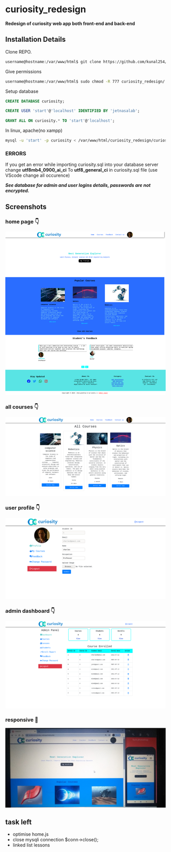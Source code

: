 # curiosity_redesign
 **Redesign of curiosity web app both front-end and back-end**
 
## Installation Details
 Clone REPO.  
 ```bash
 username@hostname:/var/www/html$ git clone https://github.com/kunal254/curiosity_redesign.git  
 ```
 
 Give permissions 
 ```bash
 username@hostname:/var/www/html$ sudo chmod -R 777 curiosity_redesign/
 ```
 
 Setup database  
 ```sql
 CREATE DATABASE curiosity;  
 ```
 ```sql
 CREATE USER 'start'@'localhost' IDENTIFIED BY 'jetnasalab';  
 ```
 ```sql
 GRANT ALL ON curiosity.* TO 'start'@'localhost';  
 ```
   
   In linux, apache(no xampp)
   ```bash
   mysql -u 'start' -p curiosity < /var/www/html/curiosity_redesign/curiosity.sql  
   ```
   ### ERRORS
   If you get an error while importing curiosity.sql into your database server
   change **utf8mb4_0900_ai_ci** To **utf8_general_ci** in curiosity.sql file (use VScode change all occurence)

   ***See database for admin and user logins details, passwords are not encrypted.***  
   
## Screenshots
### home page :point_down:
<kbd>![home page](https://github.com/kunal254/curiosity_redesign/blob/main/screens/HOME%20CURIOSITY.png)</kbd>
### all courses :point_down:
<kbd>![all courses](https://github.com/kunal254/curiosity_redesign/blob/main/screens/All%20Courses.png)</kbd>
### user profile :point_down:
![user profile](https://github.com/kunal254/curiosity_redesign/blob/main/screens/user%20profile.png)
### admin dashboard :point_down:
![admin dashboard](https://github.com/kunal254/curiosity_redesign/blob/main/screens/Dashboard.png)
### responsive :see_no_evil:
![responsive](https://github.com/kunal254/curiosity_redesign/blob/main/screens/IMG_20210711_205656.jpg)

## task left 
* optimise home.js
* close mysqli connection $conn->close();
* linked list lessons 
